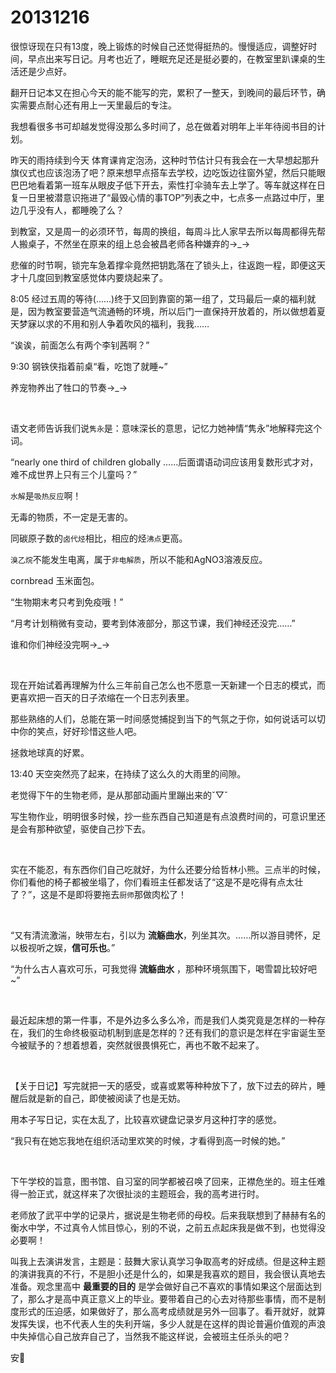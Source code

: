 # 20131216

很惊讶现在只有13度，晚上锻炼的时候自己还觉得挺热的。慢慢适应，调整好时间，早点出来写日记。月考也近了，睡眠充足还是挺必要的，在教室里趴课桌的生活还是少点好。

翻开日记本又在担心今天的能不能写的完，累积了一整天，到晚间的最后环节，确实需要点耐心还有用上一天里最后的专注。

我想看很多书可却越发觉得没那么多时间了，总在做着对明年上半年待阅书目的计划。

昨天的雨持续到今天 体育课肯定泡汤，这种时节估计只有我会在一大早想起那升旗仪式也应该泡汤了吧？原来想早点搭车去学校，边吃饭边往窗外望，然后只能眼巴巴地看着第一班车从眼皮子低下开去，索性打伞骑车去上学了。等车就这样在日复一日里被潜意识拖进了“最毁心情的事TOP”列表之中，七点多一点路过中厅，里边几乎没有人，都睡晚了么？

到教室，又是周一的必须环节，每周的换组，每周斗比人家早去所以每周都得先帮人搬桌子，不然坐在原来的组上总会被昌老师各种嫌弃的→_→

悲催的时节啊，锁完车急着撑伞竟然把钥匙落在了锁头上，往返跑一程，即便这天才十几度回到教室感觉体内要烧起来了。

8:05 经过五周的等待(……)终于又回到靠窗的第一组了，艾玛最后一桌的福利就是，因为教室要营造气流通畅的环境，所以后门一直保持开放着的，所以做想着夏天梦寐以求的不用和别人争着吹风的福利，我我……

“诶诶，前面怎么有两个李钊茜啊？”

9:30 钢铁侠指着前桌“看，吃饱了就睡~”

养宠物养出了牲口的节奏→_→

<br/>

语文老师告诉我们说`隽永`是：意味深长的意思，记忆力她神情“隽永”地解释完这个词。

“nearly one third of children globally ……后面谓语动词应该用复数形式才对，难不成世界上只有三个儿童吗？”

`水解`是`吸热反应`啊！

无毒的物质，不一定是无害的。

同碳原子数的`卤代烃`相比，相应的烃`沸点`更高。

`溴乙烷`不能发生电离，属于`非电解质`，所以不能和AgNO3溶液反应。

cornbread 玉米面包。

“生物期末考只考到免疫哦！”

“月考计划稍微有变动，要考到体液部分，那这节课，我们神经还没完……”

谁和你们神经没完啊→_→

<br/>

现在开始试着再理解为什么三年前自己怎么也不愿意一天新建一个日志的模式，而更喜欢把一百天的日子浓缩在一个日志列表里。

那些熟络的人们，总能在第一时间感觉捕捉到当下的气氛之于你，如何说话可以切中你的笑点，好好珍惜这些人吧。

拯救地球真的好累。

13:40 天空突然亮了起来，在持续了这么久的大雨里的间隙。

老觉得下午的生物老师，是从那部动画片里蹦出来的ˇ▽ˇ

写生物作业，明明很多时候，抄一些东西自己知道是有点浪费时间的，可意识里还是会有那种欲望，驱使自己抄下去。

<br/>

实在不能忍，有东西你们自己吃就好，为什么还要分给哲林小熊。三点半的时候，你们看他的椅子都被坐塌了，你们看班主任都发话了“这是不是吃得有点太壮了？”，这是不是即将要拖去`厨师`那做肉松了！

<br/>

“又有清流激湍，映带左右，引以为 **流觞曲水**，列坐其次。……所以游目骋怀，足以极视听之娱，**信可乐也**。”

“为什么古人喜欢可乐，可我觉得 **流觞曲水** ，那种环境氛围下，喝雪碧比较好吧~”

<br/>

最近起床想的第一件事，不是外边多么多么冷，而是我们人类究竟是怎样的一种存在，我们的生命终极驱动机制到底是怎样的？还有我们的意识是怎样在宇宙诞生至今被赋予的？想着想着，突然就很畏惧死亡，再也不敢不起来了。

<br/>

【关于日记】写完就把一天的感受，或喜或累等种种放下了，放下过去的碎片，睡醒后就是新的自己，即使被阅读了也是无妨。

用本子写日记，实在太乱了，比较喜欢键盘记录岁月这种打字的感觉。

“我只有在她忘我地在组织活动里欢笑的时候，才看得到高一时候的她。”

<br/>

下午学校的旨意，图书馆、自习室的同学都被召唤了回来，正襟危坐的。班主任难得一脸正式，就这样来了次很扯淡的主题班会，我的高考进行时。

老师放了武平中学的记录片，据说是生物老师的母校。后来我联想到了赫赫有名的衡水中学，不过真令人怵目惊心，别的不说，之前五点起床我是做不到，也觉得没必要啊！

叫我上去演讲发言，主题是：鼓舞大家认真学习争取高考的好成绩。但是这种主题的演讲我真的不行，不是胆小还是什么的，如果是我喜欢的题目，我会很认真地去准备。观念里高中 **最重要的目的** 是学会做好自己不喜欢的事情如果这个层面达到了，那么才是高中真正意义上的毕业。要带着自己的心去对待那些事情，而不是制度形式的压迫感，如果做好了，那么高考成绩就是另外一回事了。看开就好，就算发挥失误，也不代表人生的失利开端，多少人就是在这样的舆论普遍价值观的声浪中失掉信心自己放弃自己了，当然我不能这样说，会被班主任杀头的吧？

安🌙
